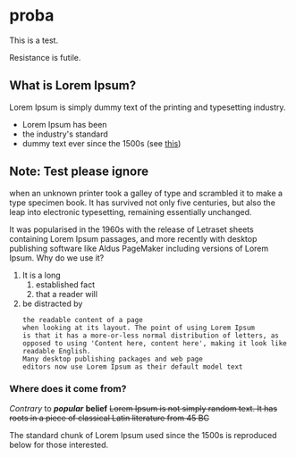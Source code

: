 # proba

This is a test.

Resistance is futile.

## What is Lorem Ipsum?

Lorem Ipsum is simply dummy text of the printing and typesetting industry. 

* Lorem Ipsum has been
* the industry's standard
* dummy text ever since the 1500s (see [this](https://www.youtube.com/watch?v=dQw4w9WgXcQ))


**Note:**
Test please ignore
---


when an unknown printer took a galley of type and scrambled it to make a type specimen book.
It has survived not only five centuries, but also the leap into electronic typesetting, remaining essentially unchanged.

It was popularised in the 1960s with the release of Letraset sheets containing Lorem Ipsum passages, and more recently with desktop publishing software like Aldus PageMaker including versions of Lorem Ipsum.
Why do we use it?

1. It is a long
   1. established fact
   1. that a reader will
1. be distracted by
   ```
   the readable content of a page
   when looking at its layout. The point of using Lorem Ipsum
   is that it has a more-or-less normal distribution of letters, as opposed to using 'Content here, content here', making it look like readable English. 
   Many desktop publishing packages and web page 
   editors now use Lorem Ipsum as their default model text
   ```

### Where does it come from?

*Contrary* to ***popular*** **belief** ~~Lorem Ipsum is not simply random text. It has roots in a piece of classical Latin literature from 45 BC~~ 

The standard chunk of Lorem Ipsum used since the 1500s is reproduced below for those interested.
